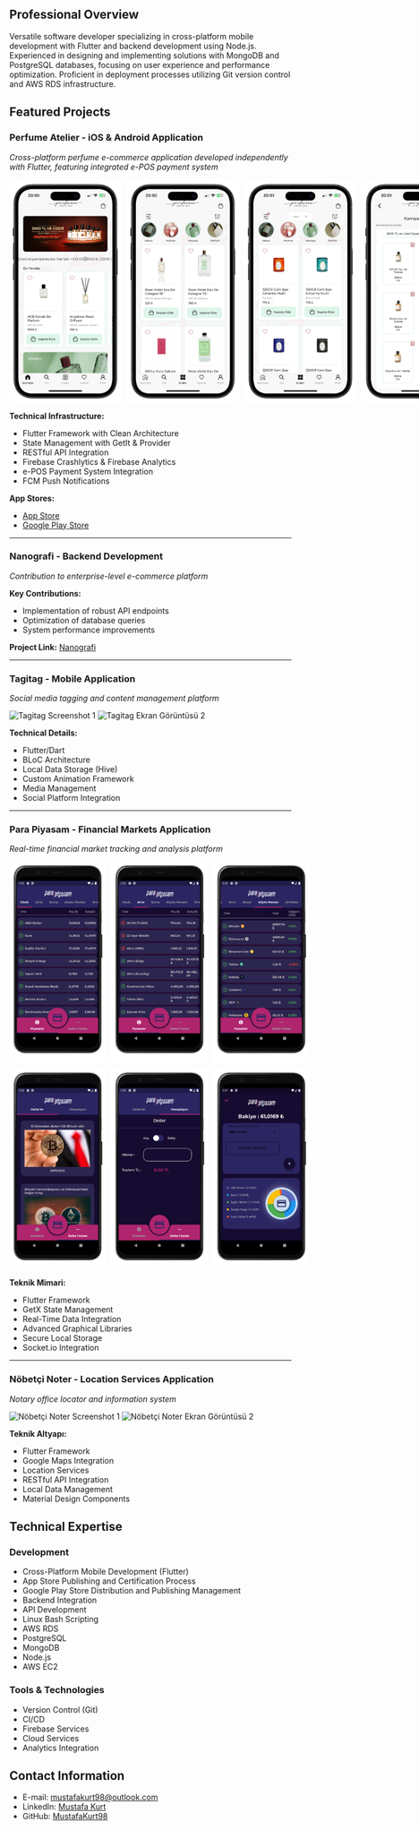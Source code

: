 ## Professional Overview
Versatile software developer specializing in cross-platform mobile development with Flutter and backend development using Node.js. Experienced in designing and implementing solutions with MongoDB and PostgreSQL databases, focusing on user experience and performance optimization. Proficient in deployment processes utilizing Git version control and AWS RDS infrastructure.

## Featured Projects

### Perfume Atelier - iOS & Android Application
*Cross-platform perfume e-commerce application developed independently with Flutter, featuring integrated e-POS payment system*

<div style="display: flex; flex-direction: row; gap: 10px; justify-content: space-between; align-items: center;">
<img src="./assets/perfume_atelier/IMG_2228-portrait.png" width="200" height="400" style="object-fit: cover;">
<img src="./assets/perfume_atelier/IMG_2229-portrait.png" width="200" height="400" style="object-fit: cover;">
<img src="./assets/perfume_atelier/IMG_2230-portrait.png" width="200" height="400" style="object-fit: cover;">
<img src="./assets/perfume_atelier/IMG_2231-portrait.png" width="200" height="400" style="object-fit: cover;">
</div>


**Technical Infrastructure:**
- Flutter Framework with Clean Architecture
- State Management with GetIt & Provider
- RESTful API Integration
- Firebase Crashlytics & Firebase Analytics
- e-POS Payment System Integration
- FCM Push Notifications

**App Stores:**
- [App Store](https://apps.apple.com/tr/app/perfume-atelier/id6505069260?l=tr)
- [Google Play Store](https://play.google.com/store/apps/details?id=com.osicrew.perfume_atelier&hl=tr)

---

### Nanografi - Backend Development
*Contribution to enterprise-level e-commerce platform*

**Key Contributions:**
- Implementation of robust API endpoints
- Optimization of database queries
- System performance improvements

**Project Link:** [Nanografi](https://nanografi.com)

---

### Tagitag - Mobile Application
*Social media tagging and content management platform*

![Tagitag Screenshot 1](./assets/images/tagitag/screenshot1.png)
![Tagitag Ekran Görüntüsü 2](./assets/images/tagitag/screenshot2.png)

**Technical Details:**
- Flutter/Dart
- BLoC Architecture
- Local Data Storage (Hive)
- Custom Animation Framework
- Media Management
- Social Platform Integration

---

### Para Piyasam - Financial Markets Application
*Real-time financial market tracking and analysis platform*

<div style="display: flex; flex-direction: row; gap: 10px; justify-content: space-between; align-items: center;">
  <img src="./assets/para_piyasam/1.png" width="180" height="360" style="object-fit: cover;">
  <img src="./assets/para_piyasam/2.png" width="180" height="360" style="object-fit: cover;">
  <img src="./assets/para_piyasam/3.png" width="180" height="360" style="object-fit: cover;">
</div>
<div style="display: flex; flex-direction: row; gap: 10px; justify-content: space-between; align-items: center; margin-top: 10px;">
  <img src="./assets/para_piyasam/4.png" width="180" height="360" style="object-fit: cover;">
  <img src="./assets/para_piyasam/5.png" width="180" height="360" style="object-fit: cover;">
  <img src="./assets/para_piyasam/6.png" width="180" height="360" style="object-fit: cover;">
</div>

**Teknik Mimari:**
- Flutter Framework
- GetX State Management
- Real-Time Data Integration
- Advanced Graphical Libraries
- Secure Local Storage
- Socket.io Integration

---

### Nöbetçi Noter - Location Services Application
*Notary office locator and information system*

![Nöbetçi Noter Screenshot 1](./assets/images/nobetci_noter/screenshot1.png)
![Nöbetçi Noter Ekran Görüntüsü 2](./assets/images/nobetci_noter/screenshot2.png)

**Teknik Altyapı:**
- Flutter Framework
- Google Maps Integration
- Location Services
- RESTful API Integration
- Local Data Management
- Material Design Components

## Technical Expertise

### Development
- Cross-Platform Mobile Development (Flutter)
- App Store Publishing and Certification Process
- Google Play Store Distribution and Publishing Management
- Backend Integration
- API Development
- Linux Bash Scripting
- AWS RDS
- PostgreSQL
- MongoDB
- Node.js
- AWS EC2

### Tools & Technologies
- Version Control (Git)
- CI/CD
- Firebase Services
- Cloud Services
- Analytics Integration

## Contact Information
- E-mail: [mustafakurt98@outlook.com](mailto:mustafakurt98@outlook.com)
- LinkedIn: [Mustafa Kurt](https://linkedin.com/in/mustafakurt98)
- GitHub: [MustafaKurt98](https://github.com/mustafakurt98)
